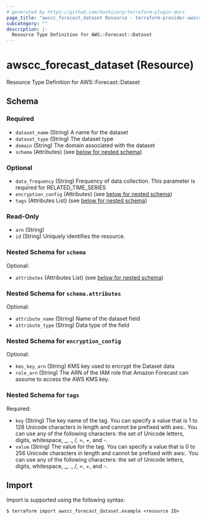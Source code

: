 ```yaml
---
# generated by https://github.com/hashicorp/terraform-plugin-docs
page_title: "awscc_forecast_dataset Resource - terraform-provider-awscc"
subcategory: ""
description: |-
  Resource Type Definition for AWS::Forecast::Dataset
---
```


# awscc_forecast_dataset (Resource)

Resource Type Definition for AWS::Forecast::Dataset



<!-- schema generated by tfplugindocs -->
## Schema

### Required

- `dataset_name` (String) A name for the dataset
- `dataset_type` (String) The dataset type
- `domain` (String) The domain associated with the dataset
- `schema` (Attributes) (see [below for nested schema](#nestedatt--schema))

### Optional

- `data_frequency` (String) Frequency of data collection. This parameter is required for RELATED_TIME_SERIES
- `encryption_config` (Attributes) (see [below for nested schema](#nestedatt--encryption_config))
- `tags` (Attributes List) (see [below for nested schema](#nestedatt--tags))

### Read-Only

- `arn` (String)
- `id` (String) Uniquely identifies the resource.

<a id="nestedatt--schema"></a>
### Nested Schema for `schema`

Optional:

- `attributes` (Attributes List) (see [below for nested schema](#nestedatt--schema--attributes))

<a id="nestedatt--schema--attributes"></a>
### Nested Schema for `schema.attributes`

Optional:

- `attribute_name` (String) Name of the dataset field
- `attribute_type` (String) Data type of the field



<a id="nestedatt--encryption_config"></a>
### Nested Schema for `encryption_config`

Optional:

- `kms_key_arn` (String) KMS key used to encrypt the Dataset data
- `role_arn` (String) The ARN of the IAM role that Amazon Forecast can assume to access the AWS KMS key.


<a id="nestedatt--tags"></a>
### Nested Schema for `tags`

Required:

- `key` (String) The key name of the tag. You can specify a value that is 1 to 128 Unicode characters in length and cannot be prefixed with aws:. You can use any of the following characters: the set of Unicode letters, digits, whitespace, _, ., /, =, +, and -.
- `value` (String) The value for the tag. You can specify a value that is 0 to 256 Unicode characters in length and cannot be prefixed with aws:. You can use any of the following characters: the set of Unicode letters, digits, whitespace, _, ., /, =, +, and -.

## Import

Import is supported using the following syntax:

```shell
$ terraform import awscc_forecast_dataset.example <resource ID>
```
